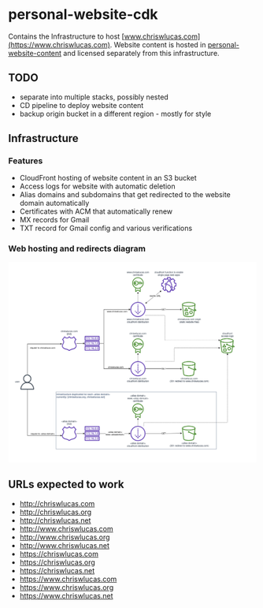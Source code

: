 # personal-website-cdk

Contains the Infrastructure to host [www.chriswlucas.com](https://www.chriswlucas.com). Website content is hosted in [personal-website-content](https://github.com/cwlucas41/personal-website-content) and licensed separately from this infrastructure.


## TODO
* separate into multiple stacks, possibly nested
* CD pipeline to deploy website content
* backup origin bucket in a different region - mostly for style

## Infrastructure

### Features
* CloudFront hosting of website content in an S3 bucket
* Access logs for website with automatic deletion
* Alias domains and subdomains that get redirected to the website domain automatically
* Certificates with ACM that automatically renew
* MX records for Gmail
* TXT record for Gmail config and various verifications

### Web hosting and redirects diagram
![](doc/website-infrastructure.png)


## URLs expected to work
* http://chriswlucas.com
* http://chriswlucas.org
* http://chriswlucas.net
* http://www.chriswlucas.com
* http://www.chriswlucas.org
* http://www.chriswlucas.net
* https://chriswlucas.com
* https://chriswlucas.org
* https://chriswlucas.net
* https://www.chriswlucas.com
* https://www.chriswlucas.org
* https://www.chriswlucas.net